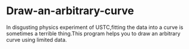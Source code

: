 # Draw-an-arbitrary-curve
In disgusting physics experiment of USTC,fitting the data into a curve is sometimes a terrible thing.This program helps you to draw an arbitrary curve using limited data.
